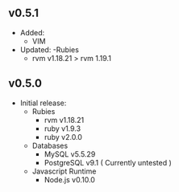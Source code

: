 ## v0.5.1

- Added:
  - VIM
- Updated:
  -Rubies
    - rvm v1.18.21 > rvm 1.19.1

## v0.5.0

- Initial release:
  - Rubies
    - rvm v1.18.21
    - ruby v1.9.3
    - ruby v2.0.0
  - Databases
    - MySQL v5.5.29
    - PostgreSQL v9.1 ( Currently untested )
  - Javascript Runtime
    - Node.js v0.10.0
